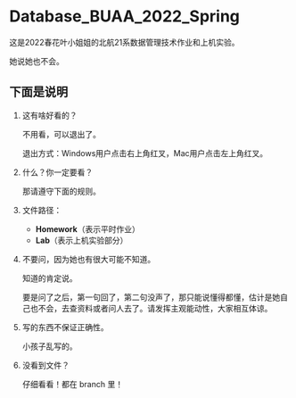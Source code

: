 # Database_BUAA_2022_Spring

这是2022春花叶小姐姐的北航21系数据管理技术作业和上机实验。

她说她也不会。



## 下面是说明

1. 这有啥好看的？

   不用看，可以退出了。

   退出方式：Windows用户点击右上角红叉，Mac用户点击左上角红叉。

2. 什么？你一定要看？

   那请遵守下面的规则。

3. 文件路径：

   - **Homework**（表示平时作业）
   - **Lab**（表示上机实验部分）

4. 不要问，因为她也有很大可能不知道。

   知道的肯定说。

   要是问了之后，第一句回了，第二句没声了，那只能说懂得都懂，估计是她自己也不会，去查资料或者问人去了。请发挥主观能动性，大家相互体谅。

5. 写的东西不保证正确性。

   小孩子乱写的。

6. 没看到文件？

   仔细看看！都在 branch 里！
